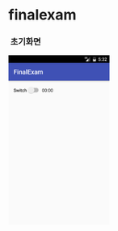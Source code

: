 # finalexam
 <h3>  초기화면</h3>
<img src='https://github.com/kingpyk/finalexam/blob/master/app/pics/Screenshot_1481866659.png?raw=true' width=200><br>
